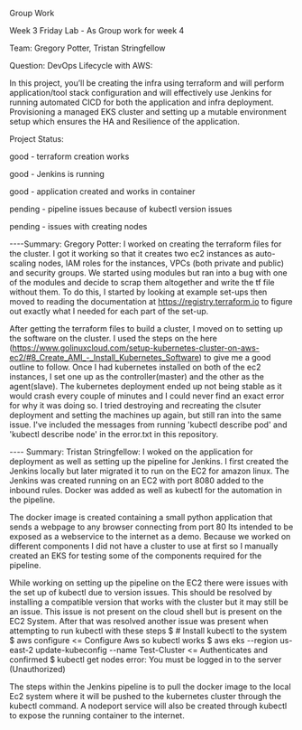 Group Work


Week 3 Friday Lab - As Group work for week 4

Team: Gregory Potter, Tristan Stringfellow


Question:
DevOps Lifecycle with AWS:

In this project, you’ll be creating the infra using terraform and will perform application/tool stack configuration and will effectively use Jenkins for running automated CICD for both the application and infra deployment. Provisioning a managed EKS cluster and setting up a mutable environment setup which ensures the HA and Resilience of the application.

Project Status:

good - terraform creation works

good - Jenkins is running

good - application created and works in container

pending - pipeline issues because of kubectl version issues

pending - issues with creating nodes



----Summary: Gregory Potter: I worked on creating the terraform files for the cluster. I got it working so that it creates two ec2 instances as auto-scaling nodes, IAM roles for the instances, VPCs (both private and public) and security groups. We started using modules but ran into a bug with one of the modules and decide to scrap them altogether and write the tf file without them. To do this, I started by looking at example set-ups then moved to reading the documentation at https://registry.terraform.io to figure out exactly what I needed for each part of the set-up.

After getting the terraform files to build a cluster, I moved on to setting up the software on the cluster. I used the steps on the here (https://www.golinuxcloud.com/setup-kubernetes-cluster-on-aws-ec2/#8_Create_AMI_-_Install_Kubernetes_Software) to give me a good outline to follow. Once I had kubernetes installed on both of the ec2 instances, I set one up as the controller(master) and the other as the agent(slave). The kubernetes deployment ended up not being stable as it would crash every couple of minutes and I could never find an exact error for why it was doing so. I tried destroying and recreating the clsuter deployment and setting the machines up again, but still ran into the same issue. I've included the messages from running 'kubectl describe pod' and 'kubectl describe node' in the error.txt in this repository.



---- Summary: Tristan Stringfellow: I woked on the application for deployment as well as setting up the pipeline for Jenkins.
I first created the Jenkins locally but later migrated it to run on the EC2 for amazon linux.
The Jenkins was created running on an EC2 with port 8080 added to the inbound rules.
Docker was added as well as kubectl for the automation in the pipeline.

The docker image is created containing a small python application that sends a webpage to any browser connecting from port 80
Its intended to be exposed as a webservice to the internet as a demo.
Because we worked on different components I did not have a cluster to use at first so I manually created an
EKS for testing some of the components required for the pipeline.  

While working on setting up the pipeline on the EC2 there were issues with the set up of kubectl due to version issues.
This should be resolved by installing a compatible version that works with the cluster but it may still be an issue.
This issue is not present on the cloud shell but is present on the EC2 System.
After that was resolved another issue was present when attempting to run kubectl with these steps
$ # Install kubectl to the system
$ aws configure                             <= Configure Aws so kubectl works
$ aws eks --region us-east-2 update-kubeconfig --name Test-Cluster   <= Authenticates and confirmed
$ kubectl get nodes
 error: You must be logged in to the server (Unauthorized)

The steps within the Jenkins pipeline is to pull the docker image to the local Ec2 system
where it will be pushed to the kubernetes cluster through the kubectl command.
A nodeport service will also be created through kubectl to expose the running container to the internet.
